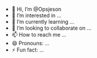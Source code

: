 - 👋 Hi, I’m @Opsjeson
- 👀 I’m interested in ...
- 🌱 I’m currently learning ...
- 💞️ I’m looking to collaborate on ...
- 📫 How to reach me ...
- 😄 Pronouns: ...
- ⚡ Fun fact: ...

<!---
Opsjeson/Opsjeson is a ✨ special ✨ repository because its `README.md` (this file) appears on your GitHub profile.
You can click the Preview link to take a look at your changes.
--->
